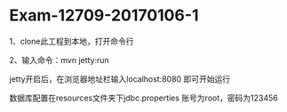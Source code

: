 # Exam-12709-20170106-1

1、clone此工程到本地，打开命令行

2、输入命令：mvn jetty:run


jetty开启后，在浏览器地址栏输入localhost:8080   即可开始运行


数据库配置在resources文件夹下jdbc.properties    账号为root，密码为123456

